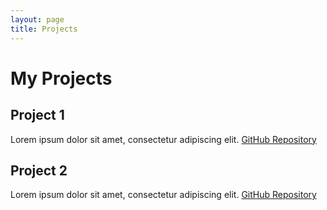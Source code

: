 ```yaml
---
layout: page
title: Projects
---
```


# My Projects

## Project 1
Lorem ipsum dolor sit amet, consectetur adipiscing elit. [GitHub Repository](https://github.com/your-username/project1)

## Project 2
Lorem ipsum dolor sit amet, consectetur adipiscing elit. [GitHub Repository](https://github.com/your-username/project2)
